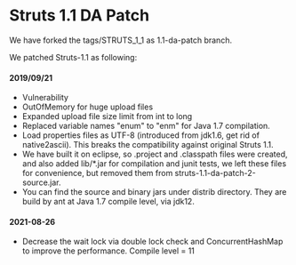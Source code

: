 # Struts 1.1 DA Patch

We have forked the tags/STRUTS\_1_1 as 1.1-da-patch branch.

We patched Struts-1.1 as following:

#### 2019/09/21
- Vulnerability
- OutOfMemory for huge upload files
- Expanded upload file size limit from int to long
- Replaced variable names "enum" to "enm" for Java 1.7 compilation.
- Load properties files as UTF-8 (introduced from jdk1.6, get rid of native2ascii).
  This breaks the compatibility against original Struts 1.1.
- We have built it on eclipse, so .project and .classpath files were created, 
  and also added lib/*.jar for compilation and junit tests, we left these files
  for convenience, but removed them from struts-1.1-da-patch-2-source.jar.
- You can find the source and binary jars under distrib directory. They are build
  by ant at Java 1.7 compile level, via jdk12.


#### 2021-08-26
- Decrease the wait lock via double lock check and ConcurrentHashMap to improve the performance.
  Compile level = 11

